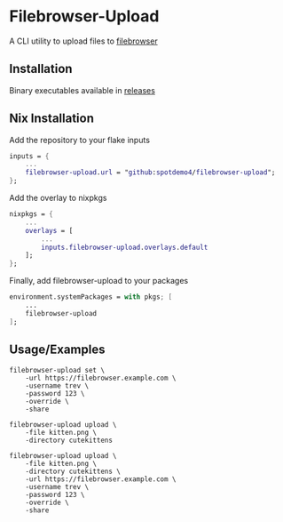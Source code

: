 
# Filebrowser-Upload

A CLI utility to upload files to [filebrowser](https://github.com/filebrowser/filebrowser)


## Installation

Binary executables available in [releases](https://github.com/spotdemo4/filebrowser-upload/releases)

## Nix Installation

Add the repository to your flake inputs
```nix
inputs = {
    ...
    filebrowser-upload.url = "github:spotdemo4/filebrowser-upload";
};
```
Add the overlay to nixpkgs
```nix
nixpkgs = {
    ...
    overlays = [
        ...
        inputs.filebrowser-upload.overlays.default
    ];
};
```
Finally, add filebrowser-upload to your packages
```nix
environment.systemPackages = with pkgs; [
    ...
    filebrowser-upload
];
```

## Usage/Examples

```
filebrowser-upload set \
    -url https://filebrowser.example.com \
    -username trev \
    -password 123 \
    -override \
    -share
```
```
filebrowser-upload upload \
    -file kitten.png \
    -directory cutekittens
```
```
filebrowser-upload upload \
    -file kitten.png \
    -directory cutekittens \
    -url https://filebrowser.example.com \
    -username trev \
    -password 123 \
    -override \
    -share
```
